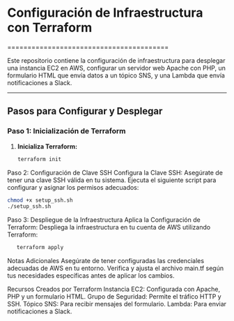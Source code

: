 # Configuración de Infraestructura con Terraform

========================================

Este repositorio contiene la configuración de infraestructura para desplegar una instancia EC2 en AWS, configurar un servidor web Apache con PHP, un formulario HTML que envía datos a un tópico SNS, y una Lambda que envía notificaciones a Slack.

---

## Pasos para Configurar y Desplegar

### Paso 1: Inicialización de Terraform

1. **Inicializa Terraform:**
   ```bash
   terraform init
    ```

Paso 2: Configuración de Clave SSH
Configura la Clave SSH:
Asegúrate de tener una clave SSH válida en tu sistema.
Ejecuta el siguiente script para configurar y asignar los permisos adecuados:

```bash
chmod +x setup_ssh.sh
./setup_ssh.sh
```

Paso 3: Despliegue de la Infraestructura
Aplica la Configuración de Terraform:
Despliega la infraestructura en tu cuenta de AWS utilizando Terraform:      

```bash
   terraform apply
```

Notas Adicionales
Asegúrate de tener configuradas las credenciales adecuadas de AWS en tu entorno.
Verifica y ajusta el archivo main.tf según tus necesidades específicas antes de aplicar los cambios.

Recursos Creados por Terraform
Instancia EC2: Configurada con Apache, PHP y un formulario HTML.
Grupo de Seguridad: Permite el tráfico HTTP y SSH.
Tópico SNS: Para recibir mensajes del formulario.
Lambda: Para enviar notificaciones a Slack.
